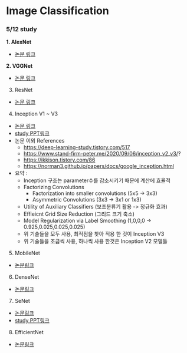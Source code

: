 # Image Classification

### 5/12 study
**1. AlexNet**
- [논문 링크](https://www.nvidia.cn/content/tesla/pdf/machine-learning/imagenet-classification-with-deep-convolutional-nn.pdf)

**2. VGGNet**
- [논문 링크](https://arxiv.org/abs/1409.1556)

3. ResNet
- [논문 링크](https://arxiv.org/abs/1512.03385)

4. Inception V1 ~ V3
  - [논문 링크](https://arxiv.org/abs/1512.00567)
  - [study PPT링크](https://docs.google.com/presentation/d/197SMZgEppGqs4sU3dC4gjvAoTdzxLs1eYOAYVLXEba4/edit?usp=sharing)
  - 논문 이외 References
    - https://deep-learning-study.tistory.com/517
    - https://www.stand-firm-peter.me/2020/09/06/inception_v2_v3/?
    - https://ikkison.tistory.com/86
    - https://norman3.github.io/papers/docs/google_inception.html
  - 요약 : 
    - Inception 구조는 parameter수를 감소시키기 때문에 계산에 효율적
    - Factorizing Convolutions
      - Factorization into smaller convolutions (5x5 -> 3x3)
      - Asymmetric Convolutions (3x3 -> 3x1 or 1x3)
    - Utility of Auxiliary Classifiers (보조분류기 활용 -> 정규화 효과)
    - Effieicnt Grid Size Reduction (그리드 크기 축소)
    - Model Regularization via Label Smoothing (1,0,0,0 -> 0.925,0.025,0.025,0.025)
    - 위 기술들을 모두 사용, 최적점을 찾아 적용 한 것이 Inception V3
    - 위 기술들을 조금씩 사용, 하나씩 사용 한것은 Inception V2 모델들

5. MobileNet
- [논문링크](https://arxiv.org/pdf/1704.04861.pdf)

6. DenseNet
- [논문링크](https://arxiv.org/pdf/1608.06993.pdf)

7. SeNet
- [논문링크](https://arxiv.org/pdf/1709.01507.pdf)
- [study PPT링크](https://docs.google.com/presentation/d/18RblST2lA_6EuKZqCC82yoHAgLc-ZI-1fqXAFn0fqKg/edit?usp=sharing)

8. EfficientNet
- [논문링크](https://arxiv.org/pdf/1905.11946.pdf)
